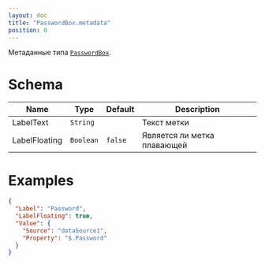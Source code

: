 ```yaml
---
layout: doc
title: "PasswordBox.metadata"
position: 0
---
```


Метаданные типа [`PasswordBox`](../).

# Schema

|Name|Type|Default|Description|
|----|----|-------|-----------|
|LabelText|`String`||Текст метки|
|LabelFloating|`Boolean`|`false`|Является ли метка плавающей|

# Examples

```json
{
  "Label": "Password",
  "LabelFloating": true,
  "Value": {
    "Source": "dataSource1",
    "Property": "$.Password"
  }
}
```
